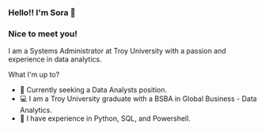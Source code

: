 ### Hello!! I'm Sora 🌷

### Nice to meet you!

I am a Systems Administrator at Troy University with a passion and experience in data analytics.             

What I'm up to? 

  - 🔭 Currently seeking a Data Analysts position. 
  - 💻 I am a Troy University graduate with a BSBA in Global Business - Data Analytics.
  - 🌱 I have experience in Python, SQL, and Powershell. 


<!--
**iamsooraa/iamsooraa** is a ✨ _special_ ✨ repository because its `README.md` (this file) appears on your GitHub profile.



Here are some ideas to get you started:
![images](https://user-images.githubusercontent.com/96566394/160768677-2697e406-5bbb-4110-ba6f-1281320d1677.jpg)

- 🔭 I’m currently working on ...
- 🌱 I’m currently learning ...
- 👯 I’m looking to collaborate on ...
- 🤔 I’m looking for help with ...
- 💬 Ask me about ...
- 📫 How to reach me: ...
- 😄 Pronouns: ...
- ⚡ Fun fact: ...
-->
